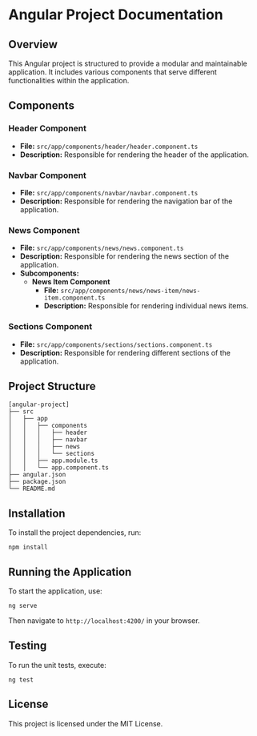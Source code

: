 # Angular Project Documentation

## Overview
This Angular project is structured to provide a modular and maintainable application. It includes various components that serve different functionalities within the application.

## Components

### Header Component
- **File:** `src/app/components/header/header.component.ts`
- **Description:** Responsible for rendering the header of the application.

### Navbar Component
- **File:** `src/app/components/navbar/navbar.component.ts`
- **Description:** Responsible for rendering the navigation bar of the application.

### News Component
- **File:** `src/app/components/news/news.component.ts`
- **Description:** Responsible for rendering the news section of the application.
- **Subcomponents:**
  - **News Item Component**
    - **File:** `src/app/components/news/news-item/news-item.component.ts`
    - **Description:** Responsible for rendering individual news items.

### Sections Component
- **File:** `src/app/components/sections/sections.component.ts`
- **Description:** Responsible for rendering different sections of the application.

## Project Structure
```
[angular-project]
├── src
│   ├── app
│   │   ├── components
│   │   │   ├── header
│   │   │   ├── navbar
│   │   │   ├── news
│   │   │   └── sections
│   │   ├── app.module.ts
│   │   └── app.component.ts
├── angular.json
├── package.json
└── README.md
```

## Installation
To install the project dependencies, run:
```
npm install
```

## Running the Application
To start the application, use:
```
ng serve
```
Then navigate to `http://localhost:4200/` in your browser.

## Testing
To run the unit tests, execute:
```
ng test
```

## License
This project is licensed under the MIT License.